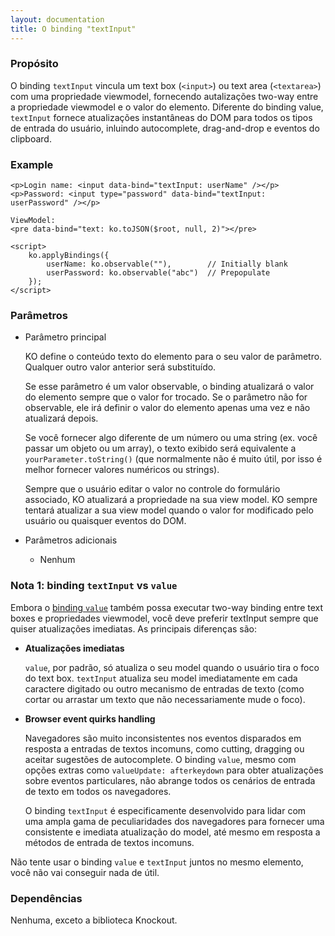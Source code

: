 ```yaml
---
layout: documentation
title: O binding "textInput"
---
```


### Propósito
O binding `textInput` vincula um text box (`<input>`) ou text area (`<textarea>`) com uma propriedade viewmodel, fornecendo autalizações two-way entre a propriedade viewmodel e o valor do elemento. Diferente do binding value, `textInput` fornece atualizações instantâneas do DOM para todos os tipos de entrada do usuário, inluindo autocomplete, drag-and-drop e eventos do clipboard.

### Example

    <p>Login name: <input data-bind="textInput: userName" /></p>
    <p>Password: <input type="password" data-bind="textInput: userPassword" /></p>

    ViewModel:
    <pre data-bind="text: ko.toJSON($root, null, 2)"></pre>

    <script>
        ko.applyBindings({
            userName: ko.observable(""),        // Initially blank
            userPassword: ko.observable("abc")  // Prepopulate
        });
    </script>

### Parâmetros

  * Parâmetro principal

    KO define o conteúdo texto do elemento para o seu valor de parâmetro. Qualquer outro valor anterior será substituído.

    Se esse parâmetro é um valor observable, o binding atualizará o valor do elemento sempre que o valor for trocado. Se o parâmetro não for observable, ele irá definir o valor do elemento apenas uma vez e não atualizará depois.

    Se você fornecer algo diferente de um número ou uma string (ex. você passar um objeto ou um array), o texto exibido será equivalente a `yourParameter.toString()` (que normalmente não é muito útil, por isso é melhor fornecer valores numéricos ou strings).

    Sempre que o usuário editar o valor no controle do formulário associado, KO atualizará a propriedade na sua view model. KO sempre tentará atualizar a sua view model quando o valor for modificado pelo usuário ou quaisquer eventos do DOM.
 
  * Parâmetros adicionais

     * Nenhum


### Nota 1: binding `textInput` vs `value`

Embora o [ binding `value`](value-binding.html) também possa executar two-way binding entre text boxes e propriedades viewmodel, você deve preferir textInput sempre que quiser atualizações imediatas. As principais diferenças são:

  * **Atualizações imediatas**

    `value`, por padrão, só atualiza o seu model quando o usuário tira o foco do text box. `textInput` atualiza seu model imediatamente em cada caractere digitado ou outro mecanismo de entradas de texto (como cortar ou arrastar um texto que não necessariamente mude o foco).

  * **Browser event quirks handling**

    Navegadores são muito inconsistentes nos eventos disparados em resposta a entradas de textos incomuns, como cutting, dragging ou aceitar sugestões de autocomplete. O binding `value`, mesmo com opções extras como `valueUpdate: afterkeydown` para obter atualizações sobre eventos particulares, não abrange todos os cenários de entrada de texto em todos os navegadores.

    O binding `textInput` é especificamente desenvolvido para lidar com uma ampla gama de peculiaridades dos navegadores para fornecer uma consistente e imediata atualização do model, até mesmo em resposta a métodos de entrada de textos incomuns.

Não tente usar o binding `value` e `textInput` juntos no mesmo elemento, você não vai conseguir nada de útil.

### Dependências

Nenhuma, exceto a biblioteca Knockout.

